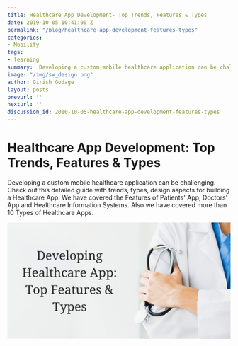 ```yaml
---
title: Healthcare App Development- Top Trends, Features & Types
date: 2019-10-05 10:41:00 Z
permalink: "/blog/healthcare-app-development-features-types"
categories:
- Mobility
tags:
- learning
summary:  Developing a custom mobile healthcare application can be challenging. Check out this detailed guide with trends, types, design aspects for building a Healthcare App. We have covered the Features of Patients' App, Doctors' App and Healthcare Information Systems. Also we have covered more than 10 Types of Healthcare Apps.
image: "/img/sw_design.png"
author: Girish Godage
layout: posts
prevurl: ''
nexturl: ''
discussion_id: 2010-10-05-healthcare-app-development-features-types
---
```


# Healthcare App Development: Top Trends, Features & Types

 Developing a custom mobile healthcare application can be challenging. Check out this detailed guide with trends, types, design aspects for building a Healthcare App. We have covered the Features of Patients' App, Doctors' App and Healthcare Information Systems. Also we have covered more than 10 Types of Healthcare Apps.

 ![image info](/img/mobility/2/Add-subheading-6.png)


 